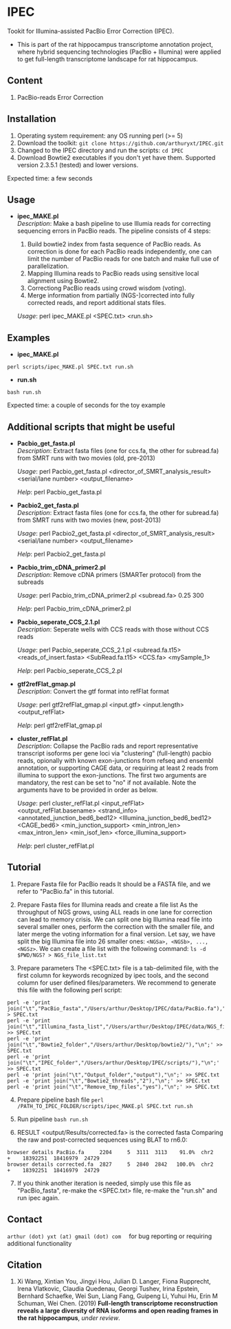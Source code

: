 # IPEC

Tookit for Illumina-assisted PacBio Error Correction (IPEC).

* This is part of the rat hippocampus transcriptome annotation project, where hybrid sequencing technologies (PacBio + Illumina) were applied to get full-length transcriptome landscape for rat hippocampus.  


## Content

  1. PacBio-reads Error Correction


## Installation
1. Operating system requirement: any OS running perl (>= 5)
2. Download the toolkit: 
```git clone https://github.com/arthuryxt/IPEC.git```
3. Changed to the IPEC directory and run the scripts: 
```cd IPEC```
4. Download Bowtie2 executables if you don't yet have them. Supported version 2.3.5.1 (tested) and lower versions.

Expected time: a few seconds

## Usage

* __ipec_MAKE.pl__   
  _Description_: Make a bash pipeline to use Illumia reads for correcting sequencing errors in PacBio reads. The pipeline consists of 4 steps:
  1. Build bowtie2 index from fasta sequence of PacBio reads. As correction is done for each PacBio reads independently, one can limit the number of PacBio reads for one batch and make full use of parallelization.
  2. Mapping Illumina reads to PacBio reads using sensitive local alignment using Bowtie2.
  3. Correctiong PacBio reads using crowd wisdom (voting).
  4. Merge information from partially (NGS-)corrected into fully corrected reads, and report additional stats files.
  
  _Usage_: perl ipec_MAKE.pl <SPEC.txt> <run.sh> 



## Examples  

* __ipec_MAKE.pl__  
```
perl scripts/ipec_MAKE.pl SPEC.txt run.sh   
```

* __run.sh__   
```
bash run.sh 
```

Expected time: a couple of seconds for the toy example








## Additional scripts that might be useful

* __Pacbio_get_fasta.pl__   
  _Description_: Extract fasta files (one for ccs.fa, the other for subread.fa) from SMRT runs with two movies (old, pre-2013)
  
  _Usage_: perl Pacbio_get_fasta.pl <director_of_SMRT_analysis_result> <serial/lane number> <output_filename>
  
  _Help_: perl Pacbio_get_fasta.pl

* __Pacbio2_get_fasta.pl__   
  _Description_: Extract fasta files (one for ccs.fa, the other for subread.fa) from SMRT runs with two movies (new, post-2013)
  
  _Usage_: perl Pacbio2_get_fasta.pl <director_of_SMRT_analysis_result> <serial/lane number> <output_filename>
  
  _Help_: perl Pacbio2_get_fasta.pl
  
* __Pacbio_trim_cDNA_primer2.pl__   
  _Description_: Remove cDNA primers (SMARTer protocol) from the subreads
  
  _Usage_: perl Pacbio_trim_cDNA_primer2.pl <subread.fa> <AAGCAGTGGTATCAACGCAGAGTAC> <AAGCAGTGGTATCAACGCAGAGTACATGGG> 0.25 300
  
  _Help_: perl Pacbio_trim_cDNA_primer2.pl

* __Pacbio_seperate_CCS_2.1.pl__   
  _Description_: Seperate wells with CCS reads with those without CCS reads
  
  _Usage_: perl Pacbio_seperate_CCS_2.1.pl <subread.fa.t15> <reads_of_insert.fasta> <SubRead.fa.t15> <CCS.fa> <mySample_1>
  
  _Help_: perl Pacbio_seperate_CCS_2.pl

* __gtf2refFlat_gmap.pl__   
  _Description_: Convert the gtf format into refFlat format
  
  _Usage_: perl gtf2refFlat_gmap.pl <input.gtf> <input.length> <output_refFlat>
  
  _Help_: perl gtf2refFlat_gmap.pl

* __cluster_refFlat.pl__   
  _Description_: Collapse the PacBio rads and report representative transcript isoforms per gene loci via "clustering" (full-length) pacbio reads, opionally with known exon-junctions from refseq and ensembl annotation, or supporting CAGE data, or requiring at least 2 reads from illumina to support the exon-junctions. The first two arguments are mandatory, the rest can be set to "no" if not available. Note the arguments have to be provided in order as below.
  
  _Usage_: perl cluster_refFlat.pl <input_refFlat> <output_refFlat.basename> <seqlenth> <strand_info> <coverage> <annotated_junction_bed6_bed12> <Illumina_junction_bed6_bed12> <CAGE_bed6> <min_junction_support> <min_intron_len> <max_intron_len> <min_isof_len> <force_illumina_support>
  
  _Help_: perl cluster_refFlat.pl


## Tutorial  
1. Prepare Fasta file for PacBio reads
It should be a FASTA file, and we refer to "PacBio.fa" in this tutorial.

2. Prepare Fasta files for Illumina reads and create a file list
As the throughput of NGS grows, using ALL reads in one lane for correction can lead to memory crisis. We can split one big Illumina read file into several smaller ones, perform the correction with the smaller file, and later merge the voting information for a final version.
Let say, we have split the big Illumina file into 26 smaller ones: ```<NGSa>, <NGSb>, ..., <NGSz>```.
We can create a file list with the following command:
```ls -d $PWD/NGS? > NGS_file_list.txt```

3. Prepare parameters
The <SPEC.txt> file is a tab-delimited file, with the first column for keywords recognized by ipec tools, and the second column for user defined files/parameters.
We recommend to generate this file with the following perl script:
```
perl -e 'print join("\t","PacBio_fasta","/Users/arthur/Desktop/IPEC/data/PacBio.fa"),"\n";' > SPEC.txt
perl -e 'print join("\t","Illumina_fasta_list","/Users/arthur/Desktop/IPEC/data/NGS_file_list.txt"),"\n";' >> SPEC.txt
perl -e 'print join("\t","Bowtie2_folder","/Users/arthur/Desktop/bowtie2/"),"\n";' >> SPEC.txt
perl -e 'print join("\t","IPEC_folder","/Users/arthur/Desktop/IPEC/scripts/"),"\n";' >> SPEC.txt
perl -e 'print join("\t","Output_folder","output"),"\n";' >> SPEC.txt
perl -e 'print join("\t","Bowtie2_threads","2"),"\n";' >> SPEC.txt
perl -e 'print join("\t","Remove_tmp_files","yes"),"\n";' >> SPEC.txt
```

4. Prepare pipeline bash file
```perl /PATH_TO_IPEC_FOLDER/scripts/ipec_MAKE.pl SPEC.txt run.sh```

5. Run pipeline
```bash run.sh```

6. RESULT
<output/Results/corrected.fa> is the corrected fasta
Comparing the raw and post-corrected sequences using BLAT to rn6.0:
```
browser details PacBio.fa     2204     5  3111  3113    91.0%  chr2   +    18392251  18416979  24729
browser details corrected.fa  2827     5  2840  2842   100.0%  chr2   +    18392251  18416979  24729
```

7. If you think another iteration is needed, simply use this file as "PacBio_fasta", re-make the <SPEC.txt> file, re-make the "run.sh" and run ipec again.


## Contact
```arthur (dot) yxt (at) gmail (dot) com  ```   for bug reporting or requiring additional functionality


## Citation
1.  Xi Wang, Xintian You, Jingyi Hou, Julian D. Langer, Fiona Rupprecht, Irena Vlatkovic, Claudia Quedenau, Georgi Tushev, Irina Epstein, Bernhard Schaefke, Wei Sun, Liang Fang, Guipeng Li, Yuhui Hu, Erin M Schuman, Wei Chen. (2019) __Full-length transcriptome reconstruction reveals a large diversity of RNA isoforms and open reading frames in the rat hippocampus__, _under review_. 

